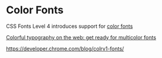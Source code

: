 # Color Fonts

CSS Fonts Level 4 introduces support for [color fonts](https://www.w3.org/TR/css-fonts-4/#color-font-support)

[Colorful typography on the web: get ready for multicolor fonts](https://pixelambacht.nl/2014/multicolor-fonts/)

<https://developer.chrome.com/blog/colrv1-fonts/>
